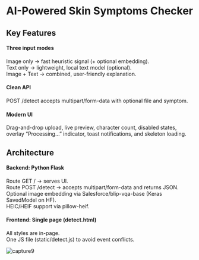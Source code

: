 # AI-Powered Skin Symptoms Checker
## Key Features
#### Three input modes
Image only → fast heuristic signal (+ optional embedding).                                                                
Text only → lightweight, local text model (optional).                                                          
Image + Text → combined, user-friendly explanation.

#### Clean API 
POST /detect accepts multipart/form-data with optional file and symptom.
#### Modern UI 
Drag-and-drop upload, live preview, character count, disabled states, overlay “Processing…” indicator, toast notifications, and skeleton loading.

## Architecture
#### Backend: Python Flask                                                                               
Route GET / → serves UI.                                                             
Route POST /detect → accepts multipart/form-data and returns JSON.                                          
Optional image embedding via Salesforce/blip-vqa-base (Keras SavedModel on HF).                                   
HEIC/HEIF support via pillow-heif.                                                      
#### Frontend: Single page (detect.html)                                                      
All styles are in-page.                                                                 
One JS file (static/detect.js) to avoid event conflicts.

![capture9](https://github.com/user-attachments/assets/5a5e2d3c-58c9-4b03-a754-357d46f5cc5b)

